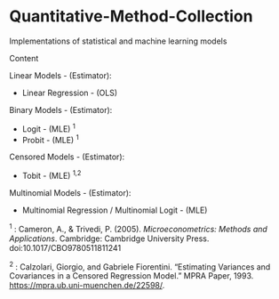 # Quantitative-Method-Collection
Implementations of statistical and machine learning models

Content

Linear Models - (Estimator):
  - Linear Regression - (OLS)
  
Binary Models - (Estimator):
  - Logit - (MLE) <sup>1</sup>
  - Probit - (MLE) <sup>1</sup>
  
Censored Models - (Estimator):
  - Tobit - (MLE) <sup>1,2</sup>
  
Multinomial Models - (Estimator):
  - Multinomial Regression / Multinomial Logit - (MLE)
  
  
<sup>1</sup> : Cameron, A., & Trivedi, P. (2005). <i>Microeconometrics: Methods and Applications</i>. Cambridge: Cambridge University Press. doi:10.1017/CBO9780511811241

<sup>2</sup> : Calzolari, Giorgio, and Gabriele Fiorentini. “Estimating Variances and Covariances in a Censored Regression Model.” MPRA Paper, 1993. https://mpra.ub.uni-muenchen.de/22598/.

